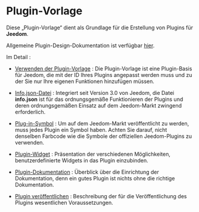 # Plugin-Vorlage

Diese „Plugin-Vorlage“ dient als Grundlage für die Erstellung von Plugins für **Jeedom**.

Allgemeine Plugin-Design-Dokumentation ist verfügbar [hier](https://doc.jeedom.com/de_DE/dev/).

Im Detail :   
* [Verwenden der Plugin-Vorlage](https://doc.jeedom.com/de_DE/dev/plugin_template) : Die Plugin-Vorlage ist eine Plugin-Basis für Jeedom, die mit der ID Ihres Plugins angepasst werden muss und zu der Sie nur Ihre eigenen Funktionen hinzufügen müssen.

* [Info.json-Datei](https://doc.jeedom.com/de_DE/dev/structure_info_json) : Integriert seit Version 3.0 von Jeedom, die Datei **info.json** ist für das ordnungsgemäße Funktionieren der Plugins und deren ordnungsgemäßen Einsatz auf dem Jeedom-Markt zwingend erforderlich.

* [Plug-in-Symbol](https://doc.jeedom.com/de_DE/dev/Icone_de_plugin) : Um auf dem Jeedom-Markt veröffentlicht zu werden, muss jedes Plugin ein Symbol haben. Achten Sie darauf, nicht denselben Farbcode wie die Symbole der offiziellen Jeedom-Plugins zu verwenden.

* [Plugin-Widget](https://doc.jeedom.com/de_DE/dev/widget_plugin) : Präsentation der verschiedenen Möglichkeiten, benutzerdefinierte Widgets in das Plugin einzubinden.

* [Plugin-Dokumentation](https://doc.jeedom.com/de_DE/dev/documentation_plugin) : Überblick über die Einrichtung der Dokumentation, denn ein gutes Plugin ist nichts ohne die richtige Dokumentation.

* [Plugin veröffentlichen](https://doc.jeedom.com/de_DE/dev/publication_plugin) : Beschreibung der für die Veröffentlichung des Plugins wesentlichen Voraussetzungen.
